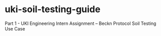 # uki-soil-testing-guide
Part 1 - UKI Engineering Intern Assignment – Beckn Protocol Soil Testing Use Case
